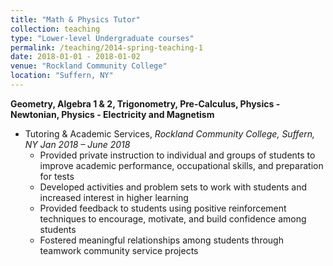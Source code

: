 ```yaml
---
title: "Math & Physics Tutor"
collection: teaching
type: "Lower-level Undergraduate courses"
permalink: /teaching/2014-spring-teaching-1
date: 2018-01-01 - 2018-01-02
venue: "Rockland Community College"
location: "Suffern, NY"
---
```


**Geometry, Algebra 1 & 2, Trigonometry, Pre-Calculus, Physics - Newtonian, Physics - Electricity and Magnetism**
* Tutoring & Academic Services, *Rockland Community College, Suffern, NY* *Jan 2018 – June 2018*
  * Provided private instruction to individual and groups of students to improve academic performance,
occupational skills, and preparation for tests
  * Developed activities and problem sets to work with students and increased interest in higher learning
  * Provided feedback to students using positive reinforcement techniques to encourage, motivate, and build confidence 
among students
  * Fostered meaningful relationships among students through teamwork community service projects
